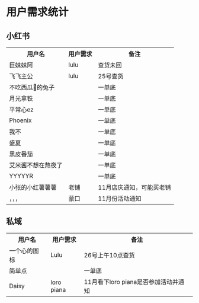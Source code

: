 # 用户需求统计

## 小红书

<table>
    <tr>
        <th>用户名</th>
        <th>用户需求</th>
        <th>备注</th>
    </tr>
    <tr>
        <td>巨妹妹阿</td>
        <td>lulu</td>
        <td>查货未回</td>
    </tr>
    <tr>
        <td>飞飞主公</td>
        <td>lulu</td>
        <td>25号查货</td>
    </tr>
    <tr>
        <td>不吃西瓜🍉的兔子</td>
        <td></td>
        <td>一单底</td>
    </tr>
    <tr>
        <td>月光拿铁</td>
        <td></td>
        <td>一单底</td>
    </tr>
    <tr>
        <td>平常心ez</td>
        <td></td>
        <td>一单底</td>
    </tr>
    <tr>
        <td>Phoenix</td>
        <td></td>
        <td>一单底</td>
    </tr>
    <tr>
        <td>我不</td>
        <td></td>
        <td>一单底</td>
    </tr>
    <tr>
        <td>盛夏</td>
        <td></td>
        <td>一单底</td>
    </tr>
    <tr>
        <td>黑皮番茄</td>
        <td></td>
        <td>一单底</td>
    </tr>
    <tr>
        <td>艾米酱不想在熬夜了</td>
        <td></td>
        <td>一单底</td>
    </tr>
    <tr>
        <td>YYYYYR</td>
        <td></td>
        <td>一单底</td>
    </tr>
    <tr>
        <td>小张的小红薯薯薯</td>
        <td>老铺</td>
        <td>11月店庆通知，可能买老铺</td>
    </tr>
    <tr>
        <td>，，，</td>
        <td>蒙口</td>
        <td>11月份活动通知</td>
    </tr>
</table>

## 私域

<table>
    <tr>
        <th>用户名</th>
        <th>用户需求</th>
        <th>备注</th>
    </tr>
    <tr>
        <td>一个心的图标</td>
        <td>Lulu</td>
        <td>26号上午10点查货</td>
    </tr>
    <tr>
        <td>简单点</td>
        <td></td>
        <td>一单底</td>
    </tr>
    <tr>
        <td>Daisy</td>
        <td>loro piana</td>
        <td>11月看下loro piana是否参加活动并通知</td>
    </tr>
</table>


